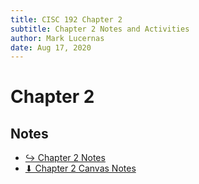 ```yaml
---
title: CISC 192 Chapter 2
subtitle: Chapter 2 Notes and Activities
author: Mark Lucernas
date: Aug 17, 2020
---
```



# Chapter 2

## Notes

- [↪ Chapter 2 Notes](notes)
- [⬇ Chapter 2 Canvas Notes](file:../../../../../files/fall-2020/CISC-192/chapter-2/chapter-2_notes.pdf)

